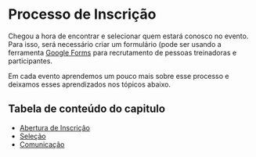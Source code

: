 # Processo de Inscrição

Chegou a hora de encontrar e selecionar quem estará conosco no evento. Para isso, será necessário criar um formulário (pode ser usando a ferramenta [Google Forms](https://www.google.com/intl/pt-BR/forms/about/) para recrutamento de pessoas treinadoras e participantes.

Em cada evento aprendemos um pouco mais sobre esse processo e deixamos esses aprendizados nos tópicos abaixo.

## Tabela de conteúdo do capitulo

- [Abertura de Inscrição](abertura_inscricao.md)
- [Seleção](selecao.md)
- [Comunicação](comunicacao.md)
